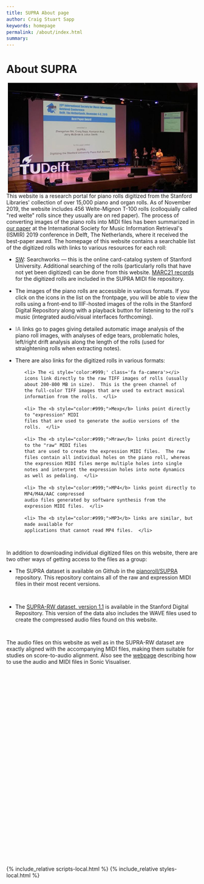 ```yaml
---
title: SUPRA About page
author: Craig Stuart Sapp
keywords: homepage
permalink: /about/index.html
summary:
---
```


<h1> About SUPRA </h1>

<a style="padding-top:15px;" href="ISMIR2019.jpg">
<img style="width:500px; float:right" src="ISMIR2019.jpg">
</a>

This website is a research portal for piano rolls digitized from
the Stanford Libraries' collection of over 15,000 piano and organ
rolls.  As of November 2019, the website includes 456 Welte-Mignon
T-100 rolls (colloquially called "red welte" rolls since they usually
are on red paper).  The process of converting images of the piano
rolls into MIDI files has been summarized in [our
paper](http://archives.ismir.net/ismir2019/paper/000062.pdf) at the
International Society for Music Information Retrieval's (ISMIR)
2019 conference in Delft, The Netherlands, where it received the
best-paper award.  The homepage of this website contains a searchable
list of the digitized rolls with links to various resources for
each roll:

<ul>
<li> <a href="https://searchworks.stanford.edu/view/10760282">SW</a>:
Searchworks &mdash; this is the online card-catalog system of
Stanford University.  Additional searching of the rolls (particularly
rolls that have not yet been digitized) can be done from this
website.  
<a href="https://github.com/pianoroll/SUPRA/tree/master/metadata/marcxml">MARC21 records</a>
for the digitized rolls are included in the SUPRA MIDI file repository.
</li>

<li> The images of the piano rolls are accessible in various formats.
If you click on the <i style='color:#999;' class='fa fa-image'></i>
icons in the list on the frontpage, you will be able to view the
rolls using a front-end to IIIF-hosted images of the rolls in the
Stanford Digital Repository along with a playback button for listening
to the roll's music (integrated audio/visual interfaces forthcoming).
</li>

<li> <b style="color:#999;">IA</b> links go to pages giving detailed
automatic image analysis of the piano roll images, with analyses of edge
tears, problematic holes, left/right drift analysis along the
length of the rolls (used for straightening rolls when extracting
notes).  </li>

<li> There are also links for the digitized rolls in various formats:

<ul class="indent">

	<li> The <i style='color:#999;' class='fa fa-camera'></i>
	icons link directly to the raw TIFF images of rolls (usually
	about 200-800 MB in size).  This is the green channel of
	the full-color TIFF images that are used to extract musical
	information from the rolls.  </li>

	<li> The <b style="color:#999;">Mexp</b> links point directly to "expression" MIDI
	files that are used to generate the audio versions of the
	rolls.  </li>

	<li> The <b style="color:#999;">Mraw</b> links point directly to the "raw" MIDI files
	that are used to create the expression MIDI files.  The raw
	files contain all individual holes on the piano roll, whereas
	the expression MIDI files merge multiple holes into single
	notes and interpret the expression holes into note dynamics
	as well as pedaling.  </li>

	<li> The <b style="color:#999;">MP4</b> links point directly to MP4/M4A/AAC compressed
	audio files generated by software synthesis from the
	expression MIDI files.  </li>

	<li> The <b style="color:#999;">MP3</b> links are similar, but made available for
	applications that cannot read MP4 files.  </li>

</ul>

</li>
</ul>

In addition to downloading individual digitized files on this
website, there are two other ways of getting access to the files
as a group:

* The SUPRA dataset is available on Github in the [pianoroll/SUPRA](https://github.com/pianoroll/SUPRA)
repository.  This repository contains all of the raw and expression MIDI
files in their most recent versions.

* The [SUPRA-RW dataset, version
1.1](https://purl.stanford.edu/xf457dx9166) is available in the
Stanford Digital Repository.  This version of the data also includes
the WAVE files used to create the compressed audio files found
on this website.  


The audio files on this website as well as in the SUPRA-RW dataset
are exactly aligned with the accompanying MIDI files, making them
suitable for studies on score-to-audio alignment.  Also see the
[webpage](/sv) describing how to use the audio and MIDI files in 
Sonic Visualiser.


<div style="height:500px"></div>

{% include_relative scripts-local.html %}
{% include_relative styles-local.html %}


<style>
#main-content {
	font-weight: 300 !important;
	color: #000;
}
li {
	padding-bottom: 15px;
}
ul.indent li {
	list-style-type: circle;
}
</style>




